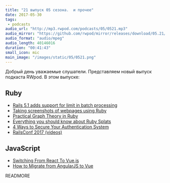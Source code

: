 ```yaml
---
title: "21 выпуск 05 сезона.  и прочее"
date: 2017-05-30
tags:
 - podcasts
audio_url: "http://mp3.rwpod.com/podcasts/05/0521.mp3"
audio_mirror: "https://github.com/rwpod/mirror/releases/download/05.21/0521.mp3"
audio_format: "audio/mpeg"
audio_length: 40146016
duration: "00:41:43"
small_icon: mic
main_image: "/images/static/05/0521.png"
---
```


Добрый день уважаемые слушатели. Представляем новый выпуск подкаста RWpod. В этом выпуске:

## Ruby

 - [Rails 5.1 adds support for limit in batch processing](https://blog.bigbinary.com/2017/05/23/rails-5-1-adds-support-for-limit-in-batch-processing.html)
 - [Taking screenshots of webpages using Ruby](http://blog.redpanthers.co/screenshots-using-ruby/)
 - [Practical Graph Theory in Ruby](http://www.blackbytes.info/2017/05/graph-theory-in-ruby/)
 - [Everything you should know about Ruby Splats](https://alexcastano.com/everything-about-ruby-splats/)
 - [4 Ways to Secure Your Authentication System](https://ducktypelabs.com/4-ways-to-secure-authentication/)
 - [RailsConf 2017 (videos)](http://confreaks.tv/events/railsconf2017)

## JavaScript

 - [Switching From React To Vue.js](http://vuejsdevelopers.com/2017/05/28/switch-from-react-to-vue-js/)
 - [How to Migrate from AngularJS to Vue](https://medium.com/@npayot/how-to-migrate-from-angularjs-to-vue-4a1e9721bea8)

READMORE
